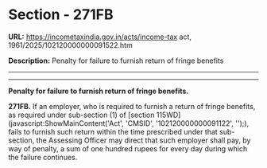 # Section - 271FB

**URL:** https://incometaxindia.gov.in/acts/income-tax act, 1961/2025/102120000000091522.htm

**Description:** Penalty for failure to furnish return of fringe benefits

---

****

**Penalty for failure to furnish return of fringe benefits.**

**271FB.** If an employer, who is required to furnish a return of fringe benefits, as required under sub-section (1) of [section 115WD](javascript:ShowMainContent\('Act', 'CMSID', '102120000000091122', ''\);), fails to furnish such return within the time prescribed under that sub-section, the Assessing Officer may direct that such employer shall pay, by way of penalty, a sum of one hundred rupees for every day during which the failure continues.